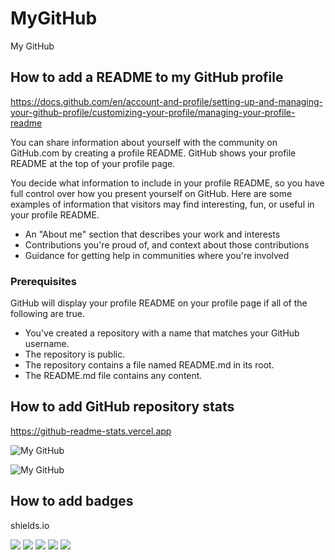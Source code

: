 # MyGitHub

My GitHub

## How to add a README to my GitHub profile

<https://docs.github.com/en/account-and-profile/setting-up-and-managing-your-github-profile/customizing-your-profile/managing-your-profile-readme>

You can share information about yourself with the community on GitHub.com by creating a profile README. GitHub shows your profile README at the top of your profile page.

You decide what information to include in your profile README, so you have full control over how you present yourself on GitHub. Here are some examples of information that visitors may find interesting, fun, or useful in your profile README.

- An "About me" section that describes your work and interests
- Contributions you're proud of, and context about those contributions
- Guidance for getting help in communities where you're involved

### Prerequisites

GitHub will display your profile README on your profile page if all of the following are true.

- You've created a repository with a name that matches your GitHub username.
- The repository is public.
- The repository contains a file named README.md in its root.
- The README.md file contains any content.

## How to add GitHub repository stats

<https://github-readme-stats.vercel.app>

![My GitHub](https://github-readme-stats.vercel.app/api?username=briansu2004&show_icons=true&theme=rose_pine)

![My GitHub](https://github-readme-stats.vercel.app/api/top-langs/?username=briansu2004&layout=compact&card_width=250&langs_count=20&theme=rose_pine)

## How to add badges

shields.io

<img src="https://img.shields.io/badge/-StackOverflow-001633?style=for-the-badge&logo=stackoverflow">
<img src="https://img.shields.io/badge/-Google-001633?style=for-the-badge&logo=google">
<img src="https://img.shields.io/badge/-Geeks For Geeks-001633?style=for-the-badge&logo=geeksforgeeks">
<img src="https://img.shields.io/badge/-YouTube-001633?style=for-the-badge&logo=youtube">
<img src="https://img.shields.io/badge/-Dev.To-001633?style=for-the-badge&logo=devdotto">
